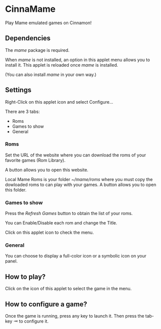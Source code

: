 
# CinnaMame

Play Mame emulated games on Cinnamon!

## Dependencies

The *mame* package is required.

When *mame* is not installed, an option in this applet menu allows you to install it. This applet is reloaded once *mame* is installed.

(You can also install *mame* in your own way.)

## Settings

Right-Click on this applet icon and select Configure...

There are 3 tabs:
  * Roms
  * Games to show
  * General

### Roms

Set the URL of the website where you can download the roms of your favorite games (Rom Library).

A button allows you to open this website.

Local Mame Roms is your folder *~/mame/roms* where you must copy the dowloaded roms to can play with your games. A button allows you to open this folder.

### Games to show

Press the *Refresh Games* button to obtain the list of your roms.

You can Enable/Disable each rom and change the Title.

Click on this applet icon to check the menu.

### General

You can choose to display a full-color icon or a symbolic icon on your panel.

## How to play?

Click on the icon of this applet to select the game in the menu.

## How to configure a game?

Once the game is running, press any key to launch it. Then press the tab-key ⇥ to configure it.

